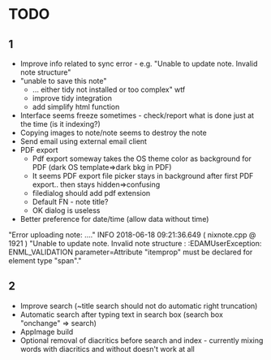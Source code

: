 # TODO
## 1
* Improve info related to sync error - e.g. "Unable to update note.  Invalid note 
  structure"
* "unable to save this note"
  * ... either tidy not installed or too complex" wtf
  * improve tidy integration
  * add simplify html function  
* Interface seems freeze sometimes - check/report what is done just at the time (is it indexing?)
* Copying images to note/note seems to destroy the note
* Send email using external email client
* PDF export
    * Pdf export someway takes the OS theme color as background for PDF (dark OS template=>dark bkg in PDF)
    * It seems PDF export file picker stays in background after first PDF export.. then stays hidden=>confusing
    * filedialog should add pdf extension
    * Default FN - note title?
    * OK dialog is useless
* Better preference for date/time (allow data without time)

 "Error uploading note: ...." 
 INFO 2018-06-18 09:21:36.649 ( nixnote.cpp @ 1921 ) "Unable to update note.  Invalid note structure : :EDAMUserException: ENML_VALIDATION parameter=Attribute \"itemprop\" must be declared for element type \"span\"." 

## 2
* Improve search (~title search should not do automatic right truncation)
* Automatic search after typing text in search box (search box "onchange" => search)
* AppImage build
* Optional removal of diacritics before search and index - currently mixing words with 
  diacritics and without doesn't work at all 
  
